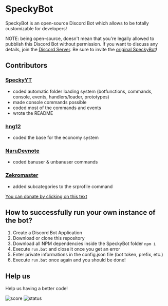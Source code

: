# SpeckyBot

SpeckyBot is an open-source Discord Bot which allows to be totally customizable for developers!

NOTE: being open-source, doesn't mean that you're legally allowed to pubblish this Discord Bot without permission.
If you want to discuss any details, join the [Discord Server](https://discord.gg/4EecFku).
Be sure to invite the [original SpeckyBot](https://discordapp.com/api/oauth2/authorize?client_id=398157933315227649&permissions=2147483135&scope=bot)!

## Contributors

### [SpeckyYT](https://github.com/SpeckyYT)

- coded automatic folder loading system (botfunctions, commands, console, events, handlers/loader, prototypes)
- made console commands possible
- coded most of the commands and events
- wrote the README

### [hng12](https://github.com/hng12)

- coded the base for the economy system

### [NaruDevnote](https://github.com/NaruDevnote)

- coded banuser & unbanuser commands

### [Zekromaster](https://github.com/Zekromaster)

- added subcategories to the srprofile command

[You can donate by clicking on this text](https://www.paypal.me/speckyy)

## How to successfully run your own instance of the bot?

1. Create a Discord Bot Application
2. Download or clone this repository
3. Download all NPM dependencies inside the SpeckyBot folder `npm i`
4. Execute `run.bat` and close it once you get an error
5. Enter private informations in the config.json file (bot token, prefix, etc.)
6. Execute `run.bat` once again and you should be done!

## Help us

Help us having a better code!

![score](https://www.code-inspector.com/project/14889/score/svg)
![status](https://www.code-inspector.com/project/14889/status/svg)

